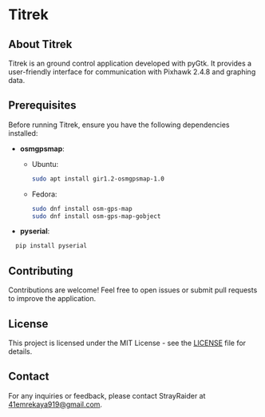# Titrek

## About Titrek

Titrek is an ground control application developed with pyGtk. It provides a user-friendly interface for communication with Pixhawk 2.4.8 and graphing data.

## Prerequisites

Before running Titrek, ensure you have the following dependencies installed:

- **osmgpsmap**:
  - Ubuntu:
    ```bash
    sudo apt install gir1.2-osmgpsmap-1.0
    ```
  - Fedora:
    ```bash
    sudo dnf install osm-gps-map
    sudo dnf install osm-gps-map-gobject
    ```

- **pyserial**:
```bash
  pip install pyserial
```


## Contributing

Contributions are welcome! Feel free to open issues or submit pull requests to improve the application.

## License

This project is licensed under the MIT License - see the [LICENSE](LICENSE) file for details.

## Contact

For any inquiries or feedback, please contact StrayRaider at [41emrekaya919@gmail.com](mailto:41emrekaya919@gmail.com).
